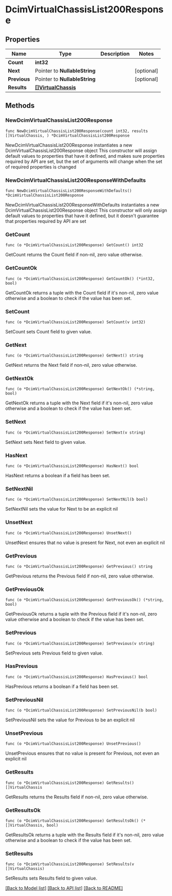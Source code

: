 # DcimVirtualChassisList200Response

## Properties

Name | Type | Description | Notes
------------ | ------------- | ------------- | -------------
**Count** | **int32** |  | 
**Next** | Pointer to **NullableString** |  | [optional] 
**Previous** | Pointer to **NullableString** |  | [optional] 
**Results** | [**[]VirtualChassis**](VirtualChassis.md) |  | 

## Methods

### NewDcimVirtualChassisList200Response

`func NewDcimVirtualChassisList200Response(count int32, results []VirtualChassis, ) *DcimVirtualChassisList200Response`

NewDcimVirtualChassisList200Response instantiates a new DcimVirtualChassisList200Response object
This constructor will assign default values to properties that have it defined,
and makes sure properties required by API are set, but the set of arguments
will change when the set of required properties is changed

### NewDcimVirtualChassisList200ResponseWithDefaults

`func NewDcimVirtualChassisList200ResponseWithDefaults() *DcimVirtualChassisList200Response`

NewDcimVirtualChassisList200ResponseWithDefaults instantiates a new DcimVirtualChassisList200Response object
This constructor will only assign default values to properties that have it defined,
but it doesn't guarantee that properties required by API are set

### GetCount

`func (o *DcimVirtualChassisList200Response) GetCount() int32`

GetCount returns the Count field if non-nil, zero value otherwise.

### GetCountOk

`func (o *DcimVirtualChassisList200Response) GetCountOk() (*int32, bool)`

GetCountOk returns a tuple with the Count field if it's non-nil, zero value otherwise
and a boolean to check if the value has been set.

### SetCount

`func (o *DcimVirtualChassisList200Response) SetCount(v int32)`

SetCount sets Count field to given value.


### GetNext

`func (o *DcimVirtualChassisList200Response) GetNext() string`

GetNext returns the Next field if non-nil, zero value otherwise.

### GetNextOk

`func (o *DcimVirtualChassisList200Response) GetNextOk() (*string, bool)`

GetNextOk returns a tuple with the Next field if it's non-nil, zero value otherwise
and a boolean to check if the value has been set.

### SetNext

`func (o *DcimVirtualChassisList200Response) SetNext(v string)`

SetNext sets Next field to given value.

### HasNext

`func (o *DcimVirtualChassisList200Response) HasNext() bool`

HasNext returns a boolean if a field has been set.

### SetNextNil

`func (o *DcimVirtualChassisList200Response) SetNextNil(b bool)`

 SetNextNil sets the value for Next to be an explicit nil

### UnsetNext
`func (o *DcimVirtualChassisList200Response) UnsetNext()`

UnsetNext ensures that no value is present for Next, not even an explicit nil
### GetPrevious

`func (o *DcimVirtualChassisList200Response) GetPrevious() string`

GetPrevious returns the Previous field if non-nil, zero value otherwise.

### GetPreviousOk

`func (o *DcimVirtualChassisList200Response) GetPreviousOk() (*string, bool)`

GetPreviousOk returns a tuple with the Previous field if it's non-nil, zero value otherwise
and a boolean to check if the value has been set.

### SetPrevious

`func (o *DcimVirtualChassisList200Response) SetPrevious(v string)`

SetPrevious sets Previous field to given value.

### HasPrevious

`func (o *DcimVirtualChassisList200Response) HasPrevious() bool`

HasPrevious returns a boolean if a field has been set.

### SetPreviousNil

`func (o *DcimVirtualChassisList200Response) SetPreviousNil(b bool)`

 SetPreviousNil sets the value for Previous to be an explicit nil

### UnsetPrevious
`func (o *DcimVirtualChassisList200Response) UnsetPrevious()`

UnsetPrevious ensures that no value is present for Previous, not even an explicit nil
### GetResults

`func (o *DcimVirtualChassisList200Response) GetResults() []VirtualChassis`

GetResults returns the Results field if non-nil, zero value otherwise.

### GetResultsOk

`func (o *DcimVirtualChassisList200Response) GetResultsOk() (*[]VirtualChassis, bool)`

GetResultsOk returns a tuple with the Results field if it's non-nil, zero value otherwise
and a boolean to check if the value has been set.

### SetResults

`func (o *DcimVirtualChassisList200Response) SetResults(v []VirtualChassis)`

SetResults sets Results field to given value.



[[Back to Model list]](../README.md#documentation-for-models) [[Back to API list]](../README.md#documentation-for-api-endpoints) [[Back to README]](../README.md)


